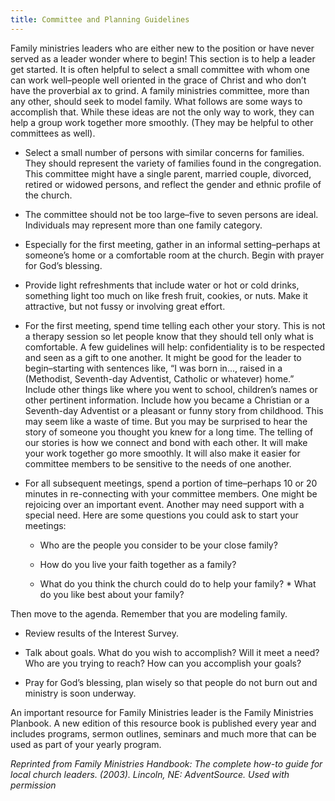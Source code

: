 ```yaml
---
title: Committee and Planning Guidelines
---
```


Family ministries leaders who are either new to the position or have never served as a leader wonder where to begin! This section is to help a leader get started. It is often helpful to select a small committee with whom one can work well–people well oriented in the grace of Christ and who don’t have the proverbial ax to grind. A family ministries committee, more than any other, should seek to model family. What follows are some ways to accomplish that. While these ideas are not the only way to work, they can help a group work together more smoothly. (They may be helpful to other committees as well).

- Select a small number of persons with similar concerns for families. They should represent the variety of families found in the congregation. This committee might have a single parent, married couple, divorced, retired or widowed persons, and reflect the gender and ethnic profile of the church.

- The committee should not be too large–five to seven persons are ideal. Individuals may represent more than one family category.

- Especially for the first meeting, gather in an informal setting–perhaps at someone’s home or a comfortable room at the church. Begin with prayer for God’s blessing.

- Provide light refreshments that include water or hot or cold drinks, something light too much on like fresh fruit, cookies, or nuts. Make it attractive, but not fussy or involving great effort.

- For the first meeting, spend time telling each other your story. This is not a therapy session so let people know that they should tell only what is comfortable. A few guidelines will help: confidentiality is to be respected and seen as a gift to one another. It might be good for the leader to begin–starting with sentences like, “I was born in..., raised in a (Methodist, Seventh-day Adventist, Catholic or whatever) home.” Include other things like where you went to school, children’s names or other pertinent information. Include how you became a Christian or a Seventh-day Adventist or a pleasant or funny story from childhood. This may seem like a waste of time. But you may be surprised to hear the story of someone you thought you knew for a long time. The telling of our stories is how we connect and bond with each other. It will make your work together go more smoothly. It will also make it easier for committee members to be sensitive to the needs of one another.

- For all subsequent meetings, spend a portion of time–perhaps 10 or 20 minutes in re-connecting with your committee members. One might be rejoicing over an important event. Another may need support with a special need. Here are some questions you could ask to start your meetings:

	- Who are the people you consider to be your close family?

	- How do you live your faith together as a family?

	- What do you think the church could do to help your family? * What do you like best about your family?

Then move to the agenda. Remember that you are modeling family.

- Review results of the Interest Survey.

- Talk about goals. What do you wish to accomplish? Will it meet a need? Who are you trying to reach? How can you accomplish your goals?

- Pray for God’s blessing, plan wisely so that people do not burn out and ministry is soon underway.

An important resource for Family Ministries leader is the Family Ministries Planbook. A new edition of this resource book is published every year and includes programs, sermon outlines, seminars and much more that can be used as part of your yearly program.

_Reprinted from Family Ministries Handbook: The complete how-to guide for local church leaders. (2003). Lincoln, NE: AdventSource. Used with permission_